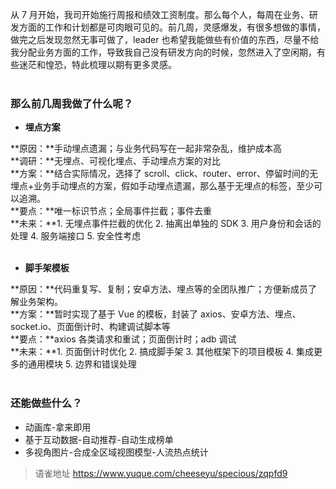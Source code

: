 从 7 月开始，我司开始施行周报和绩效工资制度。那么每个人，每周在业务、研发方面的工作和计划都是可肉眼可见的。前几周，灵感爆发，有很多想做的事情，做完之后发现忽然无事可做了，leader 也希望我能做些有价值的东西，尽量不给我分配业务方面的工作，导致我自己没有研发方向的时候，忽然进入了空闲期，有些迷茫和惶恐，特此梳理以期有更多灵感。  
​

### 那么前几周我做了什么呢？

- **埋点方案**

**原因：**手动埋点遗漏；与业务代码写在一起非常杂乱，维护成本高  
**调研：**无埋点、可视化埋点、手动埋点方案的对比  
**方案：**结合实际情况，选择了 scroll、click、router、error、停留时间的无埋点+业务手动埋点的方案，假如手动埋点遗漏，那么基于无埋点的标签，至少可以追溯。  
**要点：**唯一标识节点；全局事件拦截；事件去重  
**未来：**1. 无埋点事件拦截的优化 2. 抽离出单独的 SDK 3. 用户身份和会话的处理 4. 服务端接口 5. 安全性考虑  
​

- **脚手架模板**

**原因：**代码重复写、复制；安卓方法、埋点等的全团队推广；方便新成员了解业务架构。  
**方案：**暂时实现了基于 Vue 的模板，封装了 axios、安卓方法、埋点、socket.io、页面倒计时、构建调试脚本等  
**要点：**axios 各类请求和重试；页面倒计时；adb 调试  
**未来：**1. 页面倒计时优化 2. 搞成脚手架 3. 其他框架下的项目模板 4. 集成更多的通用模块 5. 边界和错误处理  
​

### 还能做些什么？

- 动画库-拿来即用
- 基于互动数据-自动推荐-自动生成榜单
- 多视角图片-合成全区域视图模型-人流热点统计
  
> 语雀地址 https://www.yuque.com/cheeseyu/specious/zqpfd9